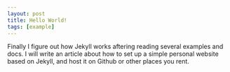```yaml
---
layout: post
title: Hello World!
tags: [example]
---
```


Finally I figure out how Jekyll works aftering reading several examples and docs.
I will write an article about how to set up a simple personal website based on Jekyll, 
and host it on Github or other places you rent. 
